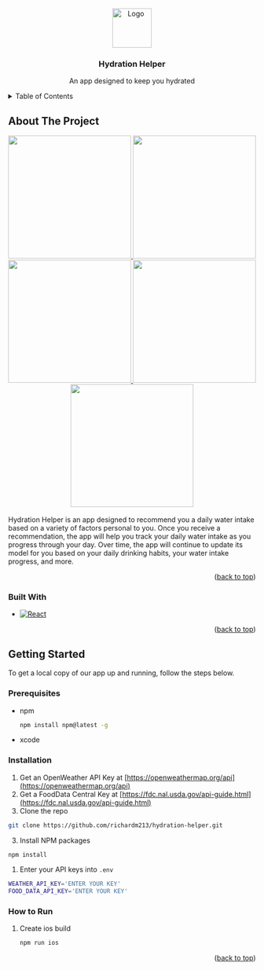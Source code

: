<a name="readme-top"></a>

<!-- PROJECT LOGO -->
<br />
<div align="center">
  <a href="https://github.com/richardm213/hydration-helper">
    <img
      src="https://user-images.githubusercontent.com/92076990/222994738-4f525ce2-0789-42ce-9440-bd5096b8d1c2.png"
      alt="Logo"
      width="80"
      height="80" />
  </a>

  <h3 align="center">Hydration Helper</h3>
  <p align="center">An app designed to keep you hydrated</p>
</div>

<!-- TABLE OF CONTENTS -->
<details>
  <summary>Table of Contents</summary>
  <ol>
    <li>
      <a href="#about-the-project">About The Project</a>
      <ul>
        <li><a href="#built-with">Built With</a></li>
      </ul>
    </li>
    <li>
      <a href="#getting-started">Getting Started</a>
      <ul>
        <li><a href="#prerequisites">Prerequisites</a></li>
        <li><a href="#installation">Installation</a></li>
        <li><a href="#how-to-run">How to run</a></li>
      </ul>
    </li>
  </ol>
</details>

<!-- ABOUT THE PROJECT -->

## About The Project

<div align="center">
  <a href="https://github.com/richardm213/hydration-helper">
    <img
      src="https://user-images.githubusercontent.com/92076990/226101839-93fa988c-080d-46ba-8456-3d798fc6662c.png"
      width="250" />
  </a>
  <a href="https://github.com/richardm213/hydration-helper">
    <img
      src="https://user-images.githubusercontent.com/92076990/226823247-e4082c1b-ebdf-4af5-bfd3-efb5c24ed44d.png"
      width="250" />
  </a>
  <a href="https://github.com/richardm213/hydration-helper">
    <img
      src="https://user-images.githubusercontent.com/92076990/226823325-4bdeaaa2-cd4e-4961-96a1-c473c7f39c8b.png"
      width="250" />
  </a>
  <a href="https://github.com/richardm213/hydration-helper">
    <img
      src="https://user-images.githubusercontent.com/92076990/226822745-04fafbc9-837c-4f15-9da3-7a5c674bb7bc.png"
      width="250" />
  </a>
  <a href="https://github.com/richardm213/hydration-helper">
    <img
      src="https://user-images.githubusercontent.com/92076990/226822803-53de4a2a-0a88-40c9-af92-f326a9d882a5.png"
      width="250" />
  </a>
</div>

<br />

<div>
  Hydration Helper is an app designed to recommend you a daily water intake
  based on a variety of factors personal to you. Once you receive a
  recommendation, the app will help you track your daily water intake as you
  progress through your day. Over time, the app will continue to update its
  model for you based on your daily drinking habits, your water intake progress,
  and more.
</div>

<p align="right">(<a href="#readme-top">back to top</a>)</p>

### Built With

- [![React][React.js]][React-url]

<p align="right">(<a href="#readme-top">back to top</a>)</p>

<!-- GETTING STARTED -->

## Getting Started

To get a local copy of our app up and running, follow the steps below.

### Prerequisites

- npm
  ```sh
  npm install npm@latest -g
  ```
- xcode

### Installation

1. Get an OpenWeather API Key at [https://openweathermap.org/api](https://openweathermap.org/api)
2. Get a FoodData Central Key at [https://fdc.nal.usda.gov/api-guide.html](https://fdc.nal.usda.gov/api-guide.html)
3. Clone the repo

```sh
git clone https://github.com/richardm213/hydration-helper.git
```

3. Install NPM packages

```sh
npm install
```

1. Enter your API keys into `.env`

```sh
WEATHER_API_KEY='ENTER YOUR KEY'
FOOD_DATA_API_KEY='ENTER YOUR KEY'
```

### How to Run

1. Create ios build
   ```sh
   npm run ios
   ```

<p align="right">(<a href="#readme-top">back to top</a>)</p>

<!-- MARKDOWN LINKS & IMAGES -->
<!-- https://www.markdownguide.org/basic-syntax/#reference-style-links -->

[React.js]: https://img.shields.io/badge/React-20232A?style=for-the-badge&logo=react&logoColor=61DAFB
[React-url]: https://reactjs.org/

